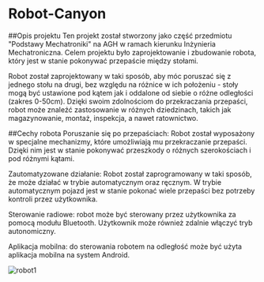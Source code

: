 # Robot-Canyon
##Opis projektu
Ten projekt został stworzony jako część przedmiotu "Podstawy Mechatroniki" na AGH w ramach kierunku Inżynieria Mechatroniczna. Celem projektu było zaprojektowanie i zbudowanie robota, który jest w stanie pokonywać przepaście między stołami.

Robot został zaprojektowany w taki sposób, aby móc poruszać się z jednego stołu na drugi, bez względu na różnice w ich położeniu - stoły mogą być ustawione pod kątem jak i oddalone od siebie o różne odległości (zakres 0-50cm). 
Dzięki swoim zdolnościom do przekraczania przepaści, robot może znaleźć zastosowanie w różnych dziedzinach, takich jak magazynowanie, montaż, inspekcja, a nawet ratownictwo.

##Cechy robota
Poruszanie się po przepaściach: Robot został wyposażony w specjalne mechanizmy, które umożliwiają mu przekraczanie przepaści. Dzięki nim jest w stanie pokonywać przeszkody o różnych szerokościach i pod różnymi kątami.

Zautomatyzowane działanie: Robot został zaprogramowany w taki sposób, że może działać w trybie automatycznym oraz ręcznym. W trybie automatycznym pojazd jest w stanie pokonać wiele przepaści bez potrzeby kontroli przez użytkownika.

Sterowanie radiowe: robot może być sterowany przez użytkownika za pomocą modułu Bluetooth. Użytkownik może również zdalnie włączyć tryb autonomiczny.

Aplikacja mobilna: do sterowania robotem na odległość może być użyta aplikacja mobilna na system Android.

![robot1](https://github.com/ambroziewiczdaniel/Robot-Canyon/assets/31101222/4a430944-ea01-44d8-845e-4a20459d84b8)
